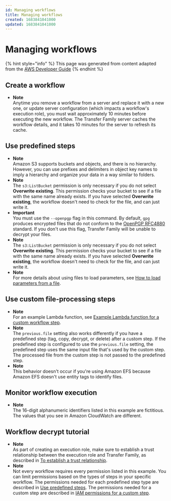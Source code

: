 ```yaml
---
id: Managing workflows
title: Managing workflows
created: 1683841041000
updated: 1683841041000
---
```

# Managing workflows

{% hint style="info" %}
This page was generated from content adapted from the [AWS Developer Guide](https://github.com/awsdocs/aws-transfer-user-guide.git)
{% endhint %}

## Create a workflow

- **Note**  
Anytime you remove a workflow from a server and replace it with a new one, or update server configuration \(which impacts a workflow's execution role\), you must wait approximately 10 minutes before executing the new workflow\. The Transfer Family server caches the workflow details, and it takes 10 minutes for the server to refresh its cache\.


## Use predefined steps

- **Note**  
Amazon S3 supports buckets and objects, and there is no hierarchy\. However, you can use prefixes and delimiters in object key names to imply a hierarchy and organize your data in a way similar to folders\.
- **Note**  
The `s3:ListBucket` permission is only necessary if you do not select **Overwrite existing**\. This permission checks your bucket to see if a file with the same name already exists\. If you have selected **Overwrite existing**, the workflow doesn't need to check for the file, and can just write it\.
- **Important**  
You must use the `--openpgp` flag in this command\. By default, `gpg` produces encrypted files that do not conform to the [OpenPGP RFC4880](https://www.rfc-editor.org/rfc/rfc4880) standard\. If you don't use this flag, Transfer Family will be unable to decrypt your files\.
- **Note**  
The `s3:ListBucket` permission is only necessary if you do not select **Overwrite existing**\. This permission checks your bucket to see if a file with the same name already exists\. If you have selected **Overwrite existing**, the workflow doesn't need to check for the file, and can just write it\.
- **Note**  
For more details about using files to load parameters, see [ How to load parameters from a file](https://docs.aws.amazon.com/cli/latest/userguide/cli-usage-parameters-file.html)\.


## Use custom file-processing steps

- **Note**  
For an example Lambda function, see [Example Lambda function for a custom workflow step](#example-workflow-lambda)\.
- **Note**  
The `previous.file` setting also works differently if you have a predefined step \(tag, copy, decrypt, or delete\) after a custom step\. If the predefined step is configured to use the `previous.file` setting, the predefined step uses the same input file that's used by the custom step\. The processed file from the custom step is not passed to the predefined step\.
- **Note**  
This behavior doesn't occur if you're using Amazon EFS because Amazon EFS doesn't use entity tags to identify files\.


## Monitor workflow execution

- **Note**  
 The 16\-digit alphanumeric identifiers listed in this example are fictitious\. The values that you see in Amazon CloudWatch are different\.


## Workflow decrypt tutorial

- **Note**  
As part of creating an execution role, make sure to establish a trust relationship between the execution role and Transfer Family, as described in [To establish a trust relationship](requirements-roles.md#establish-trust-transfer)\.
- **Note**  
Not every workflow requires every permission listed in this example\. You can limit permissions based on the types of steps in your specific workflow\. The permissions needed for each predefined step type are described in [Use predefined steps](nominal-steps-workflow.md)\. The permissions needed for a custom step are described in [IAM permissions for a custom step](custom-step-details.md#custom-step-iam)\.

